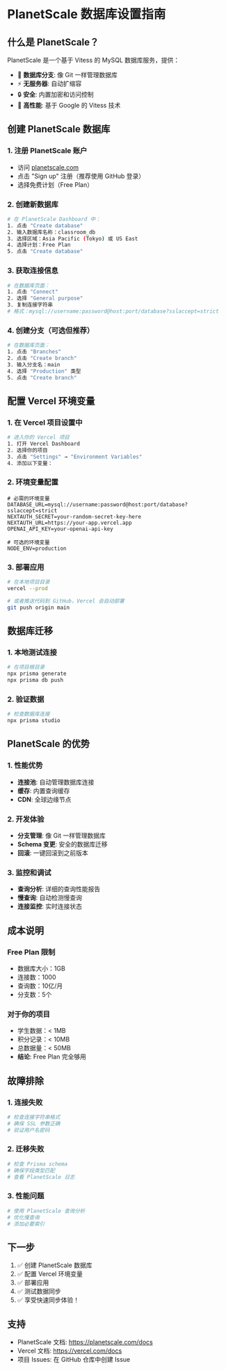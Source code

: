 # PlanetScale 数据库设置指南

## 什么是 PlanetScale？

PlanetScale 是一个基于 Vitess 的 MySQL 数据库服务，提供：
- 🌿 **数据库分支**: 像 Git 一样管理数据库
- ⚡ **无服务器**: 自动扩缩容
- 🔒 **安全**: 内置加密和访问控制
- 🚀 **高性能**: 基于 Google 的 Vitess 技术

## 创建 PlanetScale 数据库

### 1. 注册 PlanetScale 账户
- 访问 [planetscale.com](https://planetscale.com)
- 点击 "Sign up" 注册（推荐使用 GitHub 登录）
- 选择免费计划（Free Plan）

### 2. 创建新数据库
```bash
# 在 PlanetScale Dashboard 中：
1. 点击 "Create database"
2. 输入数据库名称：classroom_db
3. 选择区域：Asia Pacific (Tokyo) 或 US East
4. 选择计划：Free Plan
5. 点击 "Create database"
```

### 3. 获取连接信息
```bash
# 在数据库页面：
1. 点击 "Connect"
2. 选择 "General purpose"
3. 复制连接字符串
# 格式：mysql://username:password@host:port/database?sslaccept=strict
```

### 4. 创建分支（可选但推荐）
```bash
# 在数据库页面：
1. 点击 "Branches"
2. 点击 "Create branch"
3. 输入分支名：main
4. 选择 "Production" 类型
5. 点击 "Create branch"
```

## 配置 Vercel 环境变量

### 1. 在 Vercel 项目设置中
```bash
# 进入你的 Vercel 项目
1. 打开 Vercel Dashboard
2. 选择你的项目
3. 点击 "Settings" → "Environment Variables"
4. 添加以下变量：
```

### 2. 环境变量配置
```env
# 必需的环境变量
DATABASE_URL=mysql://username:password@host:port/database?sslaccept=strict
NEXTAUTH_SECRET=your-random-secret-key-here
NEXTAUTH_URL=https://your-app.vercel.app
OPENAI_API_KEY=your-openai-api-key

# 可选的环境变量
NODE_ENV=production
```

### 3. 部署应用
```bash
# 在本地项目目录
vercel --prod

# 或者推送代码到 GitHub，Vercel 会自动部署
git push origin main
```

## 数据库迁移

### 1. 本地测试连接
```bash
# 在项目根目录
npx prisma generate
npx prisma db push
```

### 2. 验证数据
```bash
# 检查数据库连接
npx prisma studio
```

## PlanetScale 的优势

### 1. 性能优势
- **连接池**: 自动管理数据库连接
- **缓存**: 内置查询缓存
- **CDN**: 全球边缘节点

### 2. 开发体验
- **分支管理**: 像 Git 一样管理数据库
- **Schema 变更**: 安全的数据库迁移
- **回滚**: 一键回滚到之前版本

### 3. 监控和调试
- **查询分析**: 详细的查询性能报告
- **慢查询**: 自动检测慢查询
- **连接监控**: 实时连接状态

## 成本说明

### Free Plan 限制
- 数据库大小：1GB
- 连接数：1000
- 查询数：10亿/月
- 分支数：5个

### 对于你的项目
- 学生数据：< 1MB
- 积分记录：< 10MB
- 总数据量：< 50MB
- **结论**: Free Plan 完全够用

## 故障排除

### 1. 连接失败
```bash
# 检查连接字符串格式
# 确保 SSL 参数正确
# 验证用户名密码
```

### 2. 迁移失败
```bash
# 检查 Prisma schema
# 确保字段类型匹配
# 查看 PlanetScale 日志
```

### 3. 性能问题
```bash
# 使用 PlanetScale 查询分析
# 优化慢查询
# 添加必要索引
```

## 下一步

1. ✅ 创建 PlanetScale 数据库
2. ✅ 配置 Vercel 环境变量
3. ✅ 部署应用
4. ✅ 测试数据同步
5. ✅ 享受快速同步体验！

## 支持

- PlanetScale 文档: https://planetscale.com/docs
- Vercel 文档: https://vercel.com/docs
- 项目 Issues: 在 GitHub 仓库中创建 Issue

